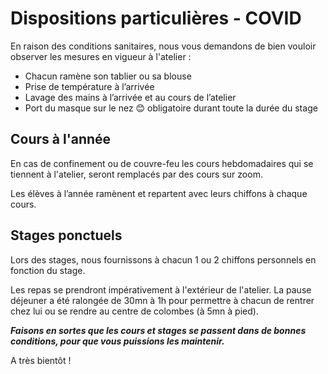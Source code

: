 # Dispositions particulières - COVID  

En raison des conditions sanitaires, nous vous demandons de bien vouloir observer les mesures en vigueur à l'atelier :
-	Chacun ramène son tablier ou sa blouse
-	Prise de température à l’arrivée
-	Lavage des mains à l’arrivée et au cours de l’atelier
-	Port du masque sur le nez 😊 obligatoire durant toute la durée du stage  

## Cours à l'année
En cas de confinement ou de couvre-feu les cours hebdomadaires qui se tiennent à l'atelier, seront remplacés par des cours sur zoom.  

Les élèves à l’année ramènent et repartent avec leurs chiffons à chaque cours. 

## Stages ponctuels
Lors des stages, nous fournissons à chacun 1 ou 2 chiffons personnels en fonction du stage.  

Les repas se prendront impérativement à l'extérieur de l'atelier. La pause déjeuner a été ralongée de 30mn à 1h pour permettre à chacun de rentrer chez lui ou se rendre au centre de colombes (à 5mn à pied).  

**_Faisons en sortes que les cours et stages se passent dans de bonnes conditions, pour que vous puissions les maintenir._**

A très bientôt !
